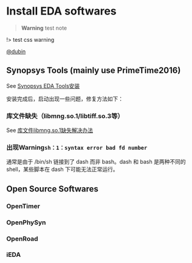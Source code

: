 # Install EDA softwares

> **Warning**
> test note

!> test css warning

[@dubin](mailto:dubinstudent@126.com)

## Synopsys Tools (mainly use PrimeTime2016)

See [Synopsys EDA Tools安装](https://zhuanlan.zhihu.com/p/564884836)

安装完成后，启动出现一些问题，修复方法如下：

### 库文件缺失（libmng.so.1/libtiff.so.3等）

See [库文件libmng.so.1缺失解决办法](https://blog.csdn.net/immeatea_aun/article/details/81748290)

### 出现Warning`sh：1：syntax error bad fd number`
通常是由于 /bin/sh 链接到了 dash 而非 bash。dash 和 bash 是两种不同的 shell，某些脚本在 dash 下可能无法正常运行。

## Open Source Softwares

### OpenTimer

### OpenPhySyn

### OpenRoad

### iEDA
